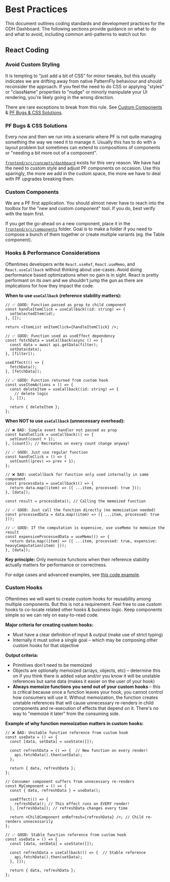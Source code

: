 # Best Practices

This document outlines coding standards and development practices for the ODH Dashboard. The following sections provide guidance on what to do and what to avoid, including common anti-patterns to watch out for.

## React Coding

### Avoid Custom Styling

It is tempting to “just add a bit of CSS” for minor tweaks, but this usually indicates we are drifting away from native PatternFly behaviour and should reconsider the approach. If you feel the need to do CSS or applying "styles" or "className" properties to "nudge" or minorly manipulate your UI rendering, you're likely going in the wrong direction.

There are rare exceptions to break from this rule. See [Custom Components](#custom-components) & [PF Bugs & CSS Solutions](#pf-bugs--css-solutions).

### PF Bugs & CSS Solutions

Every now and then we run into a scenario where PF is not quite managing something the way we need it to manage it. Usually this has to do with a layout problem but sometimes can extend to compositions of components or "needing a bit more out of a component".

[`frontend/src/concepts/dashboard`](../frontend/src/concepts/dashboard) exists for this very reason. We have had the need to custom style and adjust PF components on occasion. Use this sparingly, the more we add in the custom space, the more we have to deal with PF upgrades breaking them.

### Custom Components

We are a PF first application. You should almost never have to reach into the toolbox for the "new and custom component" tool. If you do, best verify with the team first.

If you get the go-ahead on a new component, place it in the [`frontend/src/components`](../frontend/src/components) folder. Goal is to make a folder if you need to compose a bunch of them together or create multiple variants (eg. the Table component).

### Hooks & Performance Considerations

Oftentimes developers write `React.useRef`, `React.useMemo`, and `React.useCallback` without thinking about use-cases. Avoid doing performance based optimizations when no gain is in sight. React is pretty performant on its own and we shouldn't jump the gun as there are implications for how they impact the code.

**When to use `useCallback` (reference stability matters):**

```tsx
// ✅ GOOD: Function passed as prop to child component
const handleItemClick = useCallback((id: string) => {
  setSelectedItem(id);
}, []);

return <ItemList onItemClick={handleItemClick} />;

// ✅ GOOD: Function used as useEffect dependency
const fetchData = useCallback(async () => {
  const data = await api.getData(filter);
  setData(data);
}, [filter]);

useEffect(() => {
  fetchData();
}, [fetchData]);

// ✅ GOOD: Function returned from custom hook
const useItemActions = () => {
  const deleteItem = useCallback((id: string) => {
    // delete logic
  }, []);

  return { deleteItem };
};
```

**When NOT to use `useCallback` (unnecessary overhead):**

```tsx
// ❌ BAD: Simple event handler not passed as prop
const handleClick = useCallback(() => {
  setCount(count + 1);
}, [count]); // Recreates on every count change anyway!

// ✅ GOOD: Just use regular function
const handleClick = () => {
  setCount((prev) => prev + 1);
};

// ❌ BAD: useCallback for function only used internally in same component
const processData = useCallback(() => {
  return data.map((item) => ({ ...item, processed: true }));
}, [data]);

const result = processData(); // Calling the memoized function

// ✅ GOOD: Just call the function directly (no memoization needed)
const processedData = data.map((item) => ({ ...item, processed: true }));

// ✅ GOOD: If the computation is expensive, use useMemo to memoize the result
const expensiveProcessedData = useMemo(() => {
  return data.map((item) => ({ ...item, processed: true, expensive: heavyComputation(item) }));
}, [data]);
```

**Key principle:** Only memoize functions when their reference stability actually matters for performance or correctness.

For edge cases and advanced examples, see [this code example](code_examples.md).

### Custom Hooks

Oftentimes we will want to create custom hooks for reusability among multiple components. But this is not a requirement. Feel free to use custom hooks to co-locate related other hooks & business logic. Keep components simple so we can rely on easy-to-read code.

**Major criteria for creating custom hooks:**

- Must have a clear definition of input & output (make use of strict typing)
- Internally it must solve a single goal – which may be composing other custom hooks for that objective

**Output criteria:**

- Primitives don't need to be memoized
- Objects are optionally memoized (arrays, objects, etc) – determine this on if you think there is added value and/or you know it will be unstable references but same data (makes it easier on the user of your hook)
- **Always memoize functions you send out of your custom hooks** – this is critical because once a function leaves your hook, you cannot control how consumers will use it. Without memoization, the function creates unstable references that will cause unnecessary re-renders in child components and re-execution of effects that depend on it. There's no way to "memoize it later" from the consuming side.

**Example of why function memoization matters in custom hooks:**

```tsx
// ❌ BAD: Unstable function reference from custom hook
const useData = () => {
  const [data, setData] = useState([]);
  
  const refreshData = () => {  // New function on every render!
    api.fetchData().then(setData);
  };
  
  return { data, refreshData };
};

// Consumer component suffers from unnecessary re-renders
const MyComponent = () => {
  const { data, refreshData } = useData();
  
  useEffect(() => {
    refreshData(); // This effect runs on EVERY render!
  }, [refreshData]); // refreshData changes every time
  
  return <ChildComponent onRefresh={refreshData} />; // Child re-renders unnecessarily
};

// ✅ GOOD: Stable function reference from custom hook
const useData = () => {
  const [data, setData] = useState([]);
  
  const refreshData = useCallback(() => {  // Stable reference
    api.fetchData().then(setData);
  }, []);
  
  return { data, refreshData };
};
```